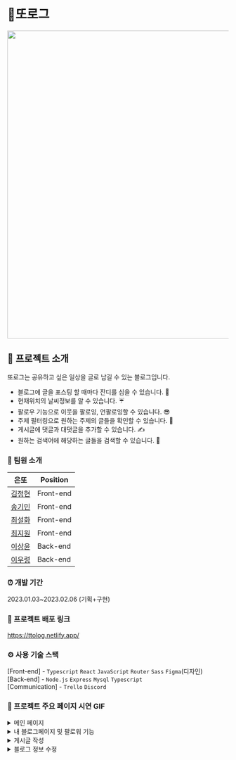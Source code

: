 # 🏡또로그
<img width="700" src="https://user-images.githubusercontent.com/111855150/223650704-15ba790c-ed60-4349-ba9e-0df39d104a2e.jpg">

## 🌳 프로젝트 소개
또로그는 공유하고 싶은 일상을 글로 남길 수 있는 블로그입니다.

- 블로그에 글을 포스팅 할 때마다 잔디를 심을 수 있습니다. 🌱
- 현재위치의 날씨정보를 알 수 있습니다. ☔️
- 팔로우 기능으로 이웃을 팔로잉, 언팔로잉할 수 있습니다. 😎
- 주제 필터링으로 원하는 주제의 글들을 확인할 수 있습니다. 📝
- 게시글에 댓글과 대댓글을 추가할 수 있습니다. ✍️
- 원하는 검색어에 해당하는 글들을 검색할 수 있습니다. 🔎

### 👫 팀원 소개
| 은또 | Position|
| ------- | ----- |
| [김정현](https://github.com/RBGonion) | Front-end |
| [송기민](https://github.com/kiminsee) | Front-end|
| [최설화](https://github.com/SulhwaChoi) | Front-end|
| [최지원](https://github.com/jiwonidaax-x) | Front-end|
| [이상윤](https://github.com/SangYunLeee) | Back-end|
| [이우령](https://github.com/wooryeong) | Back-end|

### ⏰ 개발 기간
2023.01.03~2023.02.06 (기획+구현)


### 🔗 프로젝트 배포 링크
https://ttolog.netlify.app/

### ⚙️ 사용 기술 스택
[Front-end] - `Typescript` `React` `JavaScript` `Router` `Sass` `Figma`(디자인) <br>
[Back-end] - `Node.js` `Express` `Mysql` `Typescript` <br>
[Communication] - `Trello` `Discord`


### 📸 프로젝트 주요 페이지 시연 GIF

<details>
  <summary> 메인 페이지 </summary>
  <img width="700" src="https://user-images.githubusercontent.com/111855150/223661068-bc6a7f7b-ab06-45bc-881c-d1153841af78.gif">
  </details>
  
  <details>
  <summary> 내 블로그페이지 및 팔로워 기능 </summary>
  <img width="700" src="https://user-images.githubusercontent.com/111855150/223661900-e7e39d47-64fd-4e03-834b-e7f88995bb57.gif">
</details>

<details>
  <summary> 게시글 작성 </summary>
  <img width="700" src="https://user-images.githubusercontent.com/111855150/223662559-5cd7d003-35b9-4d87-9f63-e944ba2293b3.gif">
  </details>
  
  <details>
   <summary> 블로그 정보 수정 </summary>
  <img width="700" src="https://user-images.githubusercontent.com/111855150/223663535-410c109c-d4a9-45d1-a528-b54548cab9cc.gif">
  </details>
